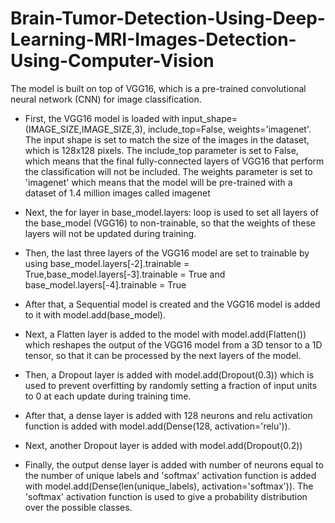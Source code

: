 # Brain-Tumor-Detection-Using-Deep-Learning-MRI-Images-Detection-Using-Computer-Vision

The model is built on top of VGG16, which is a pre-trained convolutional neural network (CNN) for image classification.

* First, the VGG16 model is loaded with input_shape=(IMAGE_SIZE,IMAGE_SIZE,3), include_top=False, weights='imagenet'. The input shape is set to match the size of the images in the dataset, which is 128x128 pixels. The include_top parameter is set to False, which means that the final fully-connected layers of VGG16 that perform the classification will not be included. The weights parameter is set to 'imagenet' which means that the model will be pre-trained with a dataset of 1.4 million images called imagenet

* Next, the for layer in base_model.layers: loop is used to set all layers of the base_model (VGG16) to non-trainable, so that the weights of these layers will not be updated during training.

* Then, the last three layers of the VGG16 model are set to trainable by using base_model.layers[-2].trainable = True,base_model.layers[-3].trainable = True and base_model.layers[-4].trainable = True

* After that, a Sequential model is created and the VGG16 model is added to it with model.add(base_model).

* Next, a Flatten layer is added to the model with model.add(Flatten()) which reshapes the output of the VGG16 model from a 3D tensor to a 1D tensor, so that it can be processed by the next layers of the model.

* Then, a Dropout layer is added with model.add(Dropout(0.3)) which is used to prevent overfitting by randomly setting a fraction of input units to 0 at each update during training time.

* After that, a dense layer is added with 128 neurons and relu activation function is added with model.add(Dense(128, activation='relu')).

* Next, another Dropout layer is added with model.add(Dropout(0.2))

* Finally, the output dense layer is added with number of neurons equal to the number of unique labels and 'softmax' activation function is added with model.add(Dense(len(unique_labels), activation='softmax')). The 'softmax' activation function is used to give a probability distribution over the possible classes.
